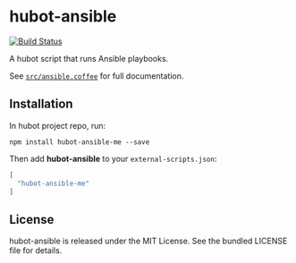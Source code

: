 hubot-ansible
=============

[![Build
Status](https://travis-ci.org/willdurand/hubot-ansible.svg?branch=master)](https://travis-ci.org/willdurand/hubot-ansible)

A hubot script that runs Ansible playbooks.

See [`src/ansible.coffee`](src/ansible.coffee) for full documentation.

Installation
------------

In hubot project repo, run:

    npm install hubot-ansible-me --save

Then add **hubot-ansible** to your `external-scripts.json`:

```json
[
  "hubot-ansible-me"
]
```

License
-------

hubot-ansible is released under the MIT License. See the bundled LICENSE file
for details.
